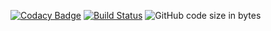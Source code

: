 [![Codacy Badge](https://api.codacy.com/project/badge/Grade/13f6872582004bd8be3f3961f2c773a9)](https://app.codacy.com/gh/rhe89/hub-coinbase?utm_source=github.com&utm_medium=referral&utm_content=rhe89/hub-coinbase&utm_campaign=Badge_Grade_Settings)
[![Build Status](https://dev.azure.com/rhe89/Hub/_apis/build/status/rhe89.hub-coinbase?branchName=main)](https://dev.azure.com/rhe89/Hub/_build/latest?definitionId=3&branchName=main)
![GitHub code size in bytes](https://img.shields.io/github/languages/code-size/rhe89/hub-sbanken)
